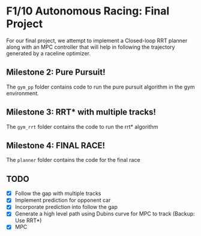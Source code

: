 # F1/10 Autonomous Racing: Final Project

For our final project, we attempt to implement a Closed-loop RRT planner along with an MPC controller that will help in following the trajectory generated by a raceline optimizer.

## Milestone 2: Pure Pursuit!

The `gym_pp` folder contains code to run the pure pursuit algorithm in the gym environment.

## Milestone 3: RRT* with multiple tracks!

The `gym_rrt` folder contains the code to run the rrt* algorithm

## Milestone 4: FINAL RACE!

The `planner` folder contains the code for the final race

## TODO
- [x] Follow the gap with multiple tracks
- [x] Implement prediction for opponent car
- [x] Incorporate prediction into follow the gap
- [x] Generate a high level path using Dubins curve for MPC to track (Backup: Use RRT*)
- [x] MPC
